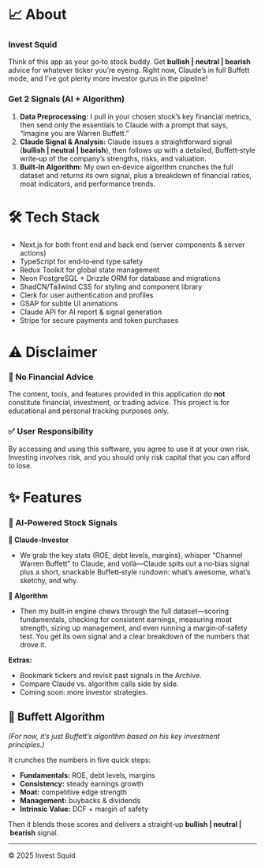 # 📈 About

### **Invest Squid**  
Think of this app as your go‑to stock buddy. Get **bullish | neutral | bearish** advice for whatever ticker you’re eyeing. Right now, Claude’s in full Buffett mode, and I’ve got plenty more investor gurus in the pipeline!

### **Get 2 Signals (AI + Algorithm)**  
1. **Data Preprocessing:** I pull in your chosen stock’s key financial metrics, then send only the essentials to Claude with a prompt that says, “Imagine you are Warren Buffett.”  
2. **Claude Signal & Analysis:** Claude issues a straightforward signal (**bullish | neutral | bearish**), then follows up with a detailed, Buffett‑style write‑up of the company’s strengths, risks, and valuation.  
3. **Built‑In Algorithm:** My own on‑device algorithm crunches the full dataset and returns its own signal, plus a breakdown of financial ratios, moat indicators, and performance trends.

# 🛠️ Tech Stack

  * Next.js for both front end and back end (server components & server actions)  
  * TypeScript for end‑to‑end type safety  
  * Redux Toolkit for global state management  
  * Neon PostgreSQL + Drizzle ORM for database and migrations  
  * ShadCN/Tailwind CSS for styling and component library  
  * Clerk for user authentication and profiles  
  * GSAP for subtle UI animations  
  * Claude API for AI report & signal generation  
  * Stripe for secure payments and token purchases  

# ⚠️ Disclaimer

### 🚫 No Financial Advice  
The content, tools, and features provided in this application do **not** constitute financial, investment, or trading advice. This project is for educational and personal tracking purposes only.

### ✅ User Responsibility  
By accessing and using this software, you agree to use it at your own risk. Investing involves risk, and you should only risk capital that you can afford to lose.

# ✨ Features

### 🤖 AI‑Powered Stock Signals

**🧠 Claude‑Investor**  
- We grab the key stats (ROE, debt levels, margins), whisper “Channel Warren Buffett” to Claude, and voilà—Claude spits out a no‑bias signal plus a short, snackable Buffett‑style rundown: what’s awesome, what’s sketchy, and why.

**🔧 Algorithm**  
- Then my built‑in engine chews through the full dataset—scoring fundamentals, checking for consistent earnings, measuring moat strength, sizing up management, and even running a margin‑of‑safety test. You get its own signal and a clear breakdown of the numbers that drove it.

**Extras:**  
- Bookmark tickers and revisit past signals in the Archive.  
- Compare Claude vs. algorithm calls side by side.  
- Coming soon: more investor strategies.  

## 🧮 Buffett Algorithm  
*(For now, it’s just Buffett’s algorithm based on his key investment principles.)*  

It crunches the numbers in five quick steps:  
- **Fundamentals:** ROE, debt levels, margins  
- **Consistency:** steady earnings growth  
- **Moat:** competitive edge strength  
- **Management:** buybacks & dividends  
- **Intrinsic Value:** DCF + margin of safety  

Then it blends those scores and delivers a straight‑up **bullish | neutral | bearish** signal.

---

© 2025 Invest Squid


